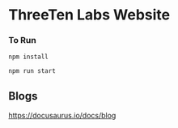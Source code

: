 
# ThreeTen Labs Website

### To Run
```
npm install
```

```
npm run start
```

## Blogs

https://docusaurus.io/docs/blog
